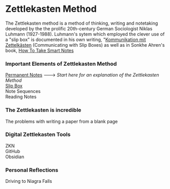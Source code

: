 # Zettlekasten Method

The Zettlekasten method is a method of thinking, writing and notetaking developed by the the prolific 20th-century German Sociologist Niklas Luhmann (1927-1988). 
Luhmann's sytem which employed the clever use of a "slip box" is documented in his own writing, "[Kommunikation mit Zettelkästen](http://luhmann.surge.sh/communicating-with-slip-boxes) (Communicating with Slip Boxes) as well as in Sonkhe Ahren's book, [How To Take Smart Notes](https://www.sloww.co/how-to-take-smart-notes/)

### Important Elements of Zettlekasten Method
[Permanent Notes](215_PermanentNotes.md) ---> _Start here for an explanation of the Zettlekasten Method_    
[Slip Box](216_AddingToTheSlipBox.md)   
Note Sequences   
Reading Notes   

### The Zettlekasten is incredible
The problems with writing a paper from a blank page  

### Digital Zettlekasten Tools
ZKN  
GitHub   
Obsidian   

### Personal Reflections
Driving to Niagra Falls


